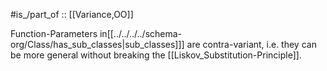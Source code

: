 ﻿---
aliases:
- contra-variant
---

#is_/part_of :: [[Variance,OO]] 

Function-Parameters in[[../../../../schema-org/Class/has_sub_classes|sub_classes]]] are contra-variant, 
i.e. they can be more general without breaking the [[Liskov_Substitution-Principle]].  


